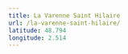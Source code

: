 ```yaml
---
title: La Varenne Saint Hilaire
url: /la-varenne-saint-hilaire/
latitude: 48.794
longitude: 2.514
---
```

